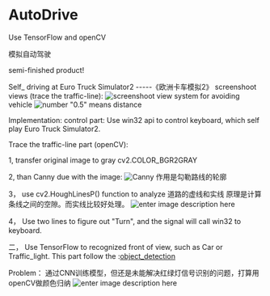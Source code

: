 # AutoDrive
Use TensorFlow and openCV 

模拟自动驾驶

semi-finished product!

Self_ driving at Euro Truck Simulator2
 -----《欧洲卡车模拟2》
screenshoot views (trace the traffic-line):
![screenshoot](https://github.com/YanZiQinKevin/AutoDrive/blob/master/screenshoot/476419097427111374.jpg)
view system for avoiding vehicle
![number "0.5" means distance](https://github.com/YanZiQinKevin/AutoDrive/blob/master/screenshoot/547439799077907042.jpg)


Implementation:
control part: Use win32 api to control keyboard, which self play Euro Truck Simulator2.

Trace the traffic-line part (openCV):

  1, transfer original image to gray  cv2.COLOR_BGR2GRAY
  
  2, than Canny due with the image:
  ![Canny](https://github.com/YanZiQinKevin/AutoDrive/blob/master/screenshoot/truck_Canny.png)
  作用是勾勒路线的轮廓
  
  3， use cv2.HoughLinesP() function to analyze 道路的虚线和实线
         原理是计算条线之间的空隙。而实线比较好处理。
         ![enter image description here](https://github.com/YanZiQinKevin/AutoDrive/blob/master/screenshoot/truck_line.png)
   
 4， Use two lines to figure out "Turn", and the signal will call  win32 to keyboard.


二， Use TensorFlow to recognized front of view, such as Car or Traffic_light. 
      This part follow the :[object_detection](https://github.com/YanZiQinKevin/object_detection)
		
Problem： 通过CNN训练模型，但还是未能解决红绿灯信号识别的问题，打算用openCV做颜色归纳
![enter image description here](https://github.com/YanZiQinKevin/AutoDrive/blob/master/screenshoot/truck_light.png)
